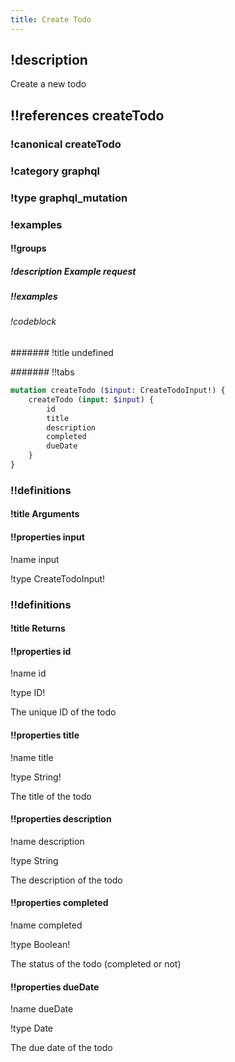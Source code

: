 ```yaml
---
title: Create Todo
---
```

## !description


Create a new todo

## !!references createTodo

### !canonical createTodo

### !category graphql

### !type graphql_mutation

### !examples

#### !!groups

##### !description Example request

##### !!examples

###### !codeblock

####### !title undefined

####### !!tabs

```graphql !code graphql
mutation createTodo ($input: CreateTodoInput!) {
    createTodo (input: $input) {
        id
        title
        description
        completed
        dueDate
    }
}
```

### !!definitions

#### !title Arguments

#### !!properties input

!name input

!type CreateTodoInput!



### !!definitions

#### !title Returns

#### !!properties id

!name id

!type ID!

The unique ID of the todo

#### !!properties title

!name title

!type String!

The title of the todo

#### !!properties description

!name description

!type String

The description of the todo

#### !!properties completed

!name completed

!type Boolean!

The status of the todo (completed or not)

#### !!properties dueDate

!name dueDate

!type Date

The due date of the todo
